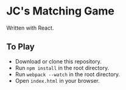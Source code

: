 # JC's Matching Game

Written with React.

## To Play
- Download or clone this repository.
- Run `npm install` in the root directory.
- Run `webpack --watch` in the root directory.
- Open `index.html` in your browser.
